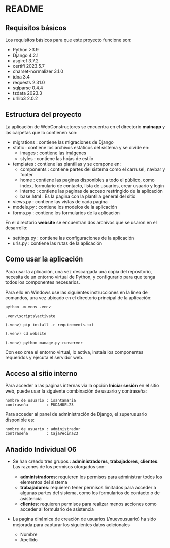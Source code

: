 # README

## Requisitos básicos

Los requisitos básicos para que este proyecto funcione son:

- Python >3.9
- Django 4.2.1
- asgiref 3.7.2
- certifi 2023.5.7
- charset-normalizer 3.1.0
- idna 3.4
- requests 2.31.0
- sqlparse 0.4.4
- tzdata 2023.3
- urllib3 2.0.2


## Estructura del proyecto

La aplicación de WebConstructores se encuentra en el directorio **mainapp** y las carpetas que lo contienen son:

- migrations : contiene las migraciones de Django
- static : contiene los archivos estáticos del sistema y se divide en:
    - images : contiene las imágenes
    - styles : contiene las hojas de estilo
- templates : contiene las plantillas y se compone en:
    - components : contiene partes del sistema como el carrusel, navbar y footer
    - home : contiene las paginas disponibles a todo el público, como index, formulario de contacto, lista de usuarios, crear usuario y login
    - interno : contiene las paginas de acceso restringido de la aplicación
    - base.html : Es la pagina con la plantilla general del sitio
- views.py : contiene las vistas de cada pagina
- models.py : contiene los modelos de la aplicación
- forms.py : contiene los formularios de la aplicación

En el directorio **website** se encuentran dos archivos que se usaron en el desarrollo:

- settings.py : contiene las configuraciones de la aplicación
- urls.py : contiene las rutas de la aplicación

## Como usar la aplicación

Para usar la aplicación, una vez descargada una copia del repositorio, necesita de un entorno virtual de Python, y configurarlo para que tenga todos los componentes necesarios.

Para ello en Windows use las siguientes instrucciones en la línea de comandos, una vez ubicado en el directorio principal de la aplicación:

```
python -m venv .venv

.venv\scripts\activate

(.venv) pip install -r requirements.txt

(.venv) cd website

(.venv) python manage.py runserver

```

Con eso crea el entorno virtual, lo activa, instala los componentes requeridos y ejecuta el servidor web.

## Acceso al sitio interno

Para acceder a las paginas internas vía la opción **Iniciar sesión** en el sitio web, puede usar la siguiente combinación de usuario y contraseña:

```
nombre de usuario : isantamaria
contraseña        : PUDAHUEL23
```

Para acceder al panel de administración de Django, el superusuario disponible es:

```
nombre de usuario : administrador
contraseña        : CajaVecina23
```

## Añadido Individual 06

- Se han creado tres grupos : **administradores**, **trabajadores**, **clientes**. Las razones de los permisos otorgados son:
    - **administradores**: requieren los permisos para administrar todos los elementos del sistema
    - **trabajadores**: requieren tener permisos limitados para acceder a algunas partes del sistema, como los formularios de contacto o de asistencia
    - **clientes**: requieren permisos para realizar menos acciones como acceder al formulario de asistencia

- La pagina dinámica de creación de usuarios (/nuevousuario) ha sido mejorada para capturar los siguientes datos adicionales
    - Nombre
    - Apellido